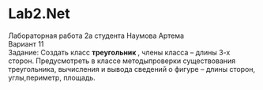 # Lab2.Net
<p> Лабораторная работа 2а студента Наумова Артема <br>
Вариант 11 <br>
Задание: Создать класс <strong> треугольник </strong>, члены класса – длины 3-х сторон. Предусмотреть в классе методыпроверки существования треугольника, вычисления и вывода сведений о фигуре – длины сторон, углы,периметр, площадь. </p>
